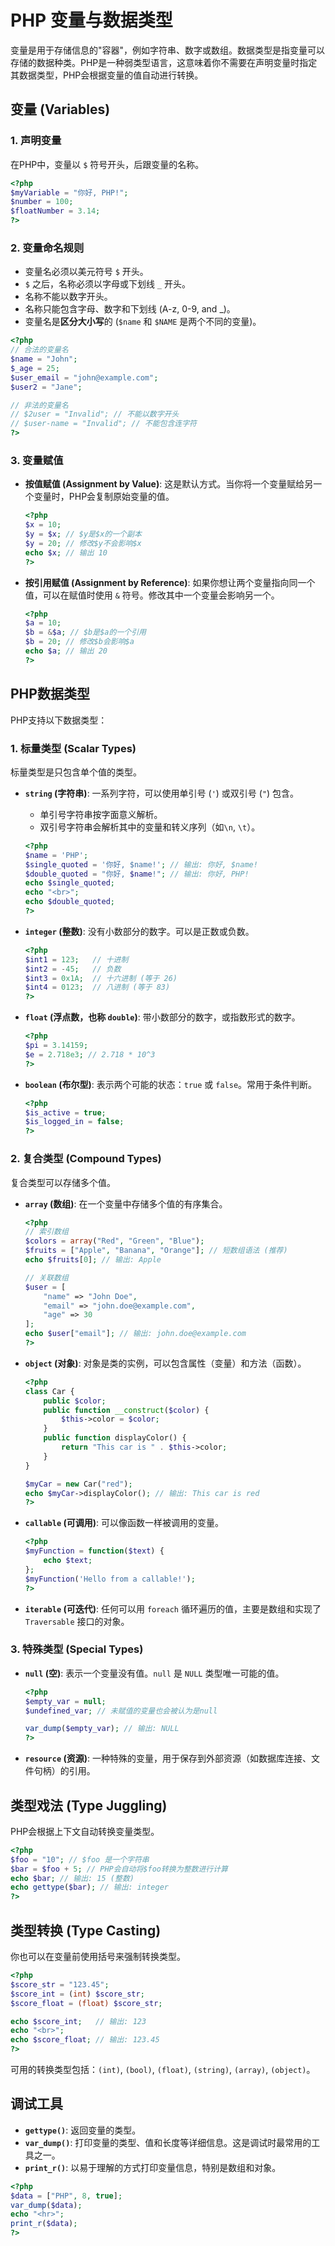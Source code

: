 # PHP 变量与数据类型

变量是用于存储信息的"容器"，例如字符串、数字或数组。数据类型是指变量可以存储的数据种类。PHP是一种弱类型语言，这意味着你不需要在声明变量时指定其数据类型，PHP会根据变量的值自动进行转换。

## 变量 (Variables)

### 1. 声明变量

在PHP中，变量以 `$` 符号开头，后跟变量的名称。
```php
<?php
$myVariable = "你好, PHP!";
$number = 100;
$floatNumber = 3.14;
?>
```

### 2. 变量命名规则

-   变量名必须以美元符号 `$` 开头。
-   `$` 之后，名称必须以字母或下划线 `_` 开头。
-   名称不能以数字开头。
-   名称只能包含字母、数字和下划线 (A-z, 0-9, and _)。
-   变量名是**区分大小写**的 (`$name` 和 `$NAME` 是两个不同的变量)。

```php
<?php
// 合法的变量名
$name = "John";
$_age = 25;
$user_email = "john@example.com";
$user2 = "Jane";

// 非法的变量名
// $2user = "Invalid"; // 不能以数字开头
// $user-name = "Invalid"; // 不能包含连字符
?>
```

### 3. 变量赋值

-   **按值赋值 (Assignment by Value)**: 这是默认方式。当你将一个变量赋给另一个变量时，PHP会复制原始变量的值。
    ```php
    <?php
    $x = 10;
    $y = $x; // $y是$x的一个副本
    $y = 20; // 修改$y不会影响$x
    echo $x; // 输出 10
    ?>
    ```

-   **按引用赋值 (Assignment by Reference)**: 如果你想让两个变量指向同一个值，可以在赋值时使用 `&` 符号。修改其中一个变量会影响另一个。
    ```php
    <?php
    $a = 10;
    $b = &$a; // $b是$a的一个引用
    $b = 20; // 修改$b会影响$a
    echo $a; // 输出 20
    ?>
    ```

## PHP数据类型

PHP支持以下数据类型：

### 1. 标量类型 (Scalar Types)

标量类型是只包含单个值的类型。

-   **`string` (字符串)**: 
    一系列字符，可以使用单引号 (`'`) 或双引号 (`"`) 包含。
    -   单引号字符串按字面意义解析。
    -   双引号字符串会解析其中的变量和转义序列（如`\n`, `\t`）。
    ```php
    <?php
    $name = 'PHP';
    $single_quoted = '你好, $name!'; // 输出: 你好, $name!
    $double_quoted = "你好, $name!"; // 输出: 你好, PHP!
    echo $single_quoted;
    echo "<br>";
    echo $double_quoted;
    ?>
    ```

-   **`integer` (整数)**:
    没有小数部分的数字。可以是正数或负数。
    ```php
    <?php
    $int1 = 123;   // 十进制
    $int2 = -45;   // 负数
    $int3 = 0x1A;  // 十六进制 (等于 26)
    $int4 = 0123;  // 八进制 (等于 83)
    ?>
    ```

-   **`float` (浮点数，也称 `double`)**:
    带小数部分的数字，或指数形式的数字。
    ```php
    <?php
    $pi = 3.14159;
    $e = 2.718e3; // 2.718 * 10^3
    ?>
    ```

-   **`boolean` (布尔型)**:
    表示两个可能的状态：`true` 或 `false`。常用于条件判断。
    ```php
    <?php
    $is_active = true;
    $is_logged_in = false;
    ?>
    ```

### 2. 复合类型 (Compound Types)

复合类型可以存储多个值。

-   **`array` (数组)**:
    在一个变量中存储多个值的有序集合。
    ```php
    <?php
    // 索引数组
    $colors = array("Red", "Green", "Blue");
    $fruits = ["Apple", "Banana", "Orange"]; // 短数组语法 (推荐)
    echo $fruits[0]; // 输出: Apple

    // 关联数组
    $user = [
        "name" => "John Doe",
        "email" => "john.doe@example.com",
        "age" => 30
    ];
    echo $user["email"]; // 输出: john.doe@example.com
    ?>
    ```

-   **`object` (对象)**:
    对象是类的实例，可以包含属性（变量）和方法（函数）。
    ```php
    <?php
    class Car {
        public $color;
        public function __construct($color) {
            $this->color = $color;
        }
        public function displayColor() {
            return "This car is " . $this->color;
        }
    }

    $myCar = new Car("red");
    echo $myCar->displayColor(); // 输出: This car is red
    ?>
    ```

-   **`callable` (可调用)**:
    可以像函数一样被调用的变量。
    ```php
    <?php
    $myFunction = function($text) {
        echo $text;
    };
    $myFunction('Hello from a callable!');
    ?>
    ```
    
-   **`iterable` (可迭代)**:
    任何可以用 `foreach` 循环遍历的值，主要是数组和实现了 `Traversable` 接口的对象。

### 3. 特殊类型 (Special Types)

-   **`null` (空)**:
    表示一个变量没有值。`null` 是 `NULL` 类型唯一可能的值。
    ```php
    <?php
    $empty_var = null;
    $undefined_var; // 未赋值的变量也会被认为是null

    var_dump($empty_var); // 输出: NULL
    ?>
    ```

-   **`resource` (资源)**:
    一种特殊的变量，用于保存到外部资源（如数据库连接、文件句柄）的引用。

## 类型戏法 (Type Juggling)

PHP会根据上下文自动转换变量类型。
```php
<?php
$foo = "10"; // $foo 是一个字符串
$bar = $foo + 5; // PHP会自动将$foo转换为整数进行计算
echo $bar; // 输出: 15 (整数)
echo gettype($bar); // 输出: integer
?>
```

## 类型转换 (Type Casting)

你也可以在变量前使用括号来强制转换类型。
```php
<?php
$score_str = "123.45";
$score_int = (int) $score_str;
$score_float = (float) $score_str;

echo $score_int;   // 输出: 123
echo "<br>";
echo $score_float; // 输出: 123.45
?>
```
可用的转换类型包括：`(int)`, `(bool)`, `(float)`, `(string)`, `(array)`, `(object)`。

## 调试工具

-   **`gettype()`**: 返回变量的类型。
-   **`var_dump()`**: 打印变量的类型、值和长度等详细信息。这是调试时最常用的工具之一。
-   **`print_r()`**: 以易于理解的方式打印变量信息，特别是数组和对象。

```php
<?php
$data = ["PHP", 8, true];
var_dump($data);
echo "<hr>";
print_r($data);
?>
``` 